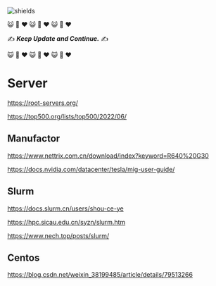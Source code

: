 ![shields](https://img.shields.io/badge/Docs-Updating-red)

:smiley_cat: :dash: :heart: :smiley_cat: :dash: :heart: :smiley_cat: :dash: :heart:

:writing_hand: ***Keep Update and Continue.*** :writing_hand:

:smiley_cat: :dash: :heart: :smiley_cat: :dash: :heart: :smiley_cat: :dash: :heart:

# Server
https://root-servers.org/

https://top500.org/lists/top500/2022/06/

## Manufactor
https://www.nettrix.com.cn/download/index?keyword=R640%20G30

https://docs.nvidia.com/datacenter/tesla/mig-user-guide/

## Slurm
https://docs.slurm.cn/users/shou-ce-ye

https://hpc.sicau.edu.cn/syzn/slurm.htm

https://www.nech.top/posts/slurm/


## Centos
https://blog.csdn.net/weixin_38199485/article/details/79513266